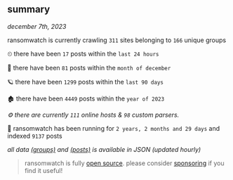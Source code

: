 
## summary
_december 7th, 2023_

ransomwatch is currently crawling `311` sites belonging to `166` unique groups

⏲ there have been `17` posts within the `last 24 hours`

🦈 there have been `81` posts within the `month of december`

🪐 there have been `1299` posts within the `last 90 days`

🏚 there have been `4449` posts within the `year of 2023`

_⚙️ there are currently `111` online hosts & `98` custom parsers._

🦕 ransomwatch has been running for `2 years, 2 months and 29 days` and indexed `9137` posts

_all data  [(groups)](http://ransomwhat.telemetry.ltd/groups) and [(posts)](http://ransomwhat.telemetry.ltd/posts) is available in JSON (updated hourly)_

> ransomwatch is fully [open source](https://github.com/joshhighet/ransomwatch#ransomwatch--). please consider [sponsoring](https://github.com/sponsors/joshhighet) if you find it useful!
